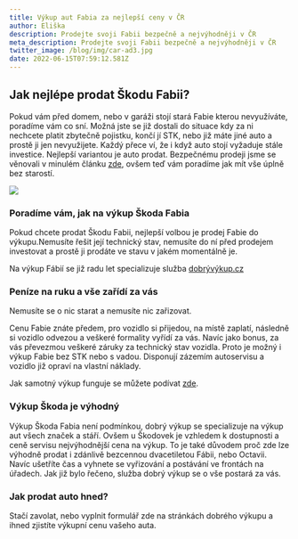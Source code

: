 ```yaml
---
title: Výkup aut Fabia za nejlepší ceny v ČR
author: Eliška
description: Prodejte svoji Fabii bezpečně a nejvýhodněji v ČR
meta_description: Prodejte svoji Fabii bezpečně a nejvýhodněji v ČR
twitter_image: /blog/img/car-ad3.jpg
date: 2022-06-15T07:59:12.581Z
---
```

## Jak nejlépe prodat Škodu Fabii?

Pokud vám před domem, nebo v garáži stojí stará Fabie kterou nevyužíváte, poradíme vám co sní. Možná jste se již dostali do situace kdy za ni nechcete platit zbytečně pojistku, končí jí STK, nebo již máte jiné auto a prostě ji jen nevyužijete. Každý přece ví, že i když auto stojí vyžaduje stále investice. Nejlepší variantou je auto prodat. Bezpečnému prodeji jsme se věnovali v minulém článku [zde](https://www.dobryvykup.cz/blog/2022/03/jak-prodat-auto-bezpe%C4%8Dn%C4%9B-a-rychle), ovšem teď vám poradíme jak mít vše úplně bez starostí.

![](/blog/img/fabia1.jpg)

### Poradíme vám, jak na výkup Škoda Fabia

Pokud chcete prodat Škodu Fabii, nejlepší volbou je prodej Fabie do výkupu.Nemusíte řešit její technický stav, nemusíte do ní před prodejem investovat a prostě ji prodáte ve stavu v jakém momentálně je. 

Na výkup Fábií se již radu let specializuje služba [dobrývýkup.cz ](https://www.dobryvykup.cz/)

### Peníze na ruku a vše zařídí za vás

Nemusíte se o nic starat a nemusíte nic zařizovat.

Cenu Fabie znáte předem, pro vozidlo si přijedou, na místě zaplatí, následně si vozidlo odvezou a veškeré formality vyřídí za vás. Navíc jako bonus, za vás převezmou veškeré záruky za technický stav vozidla. Proto je možný i výkup Fabie bez STK nebo s vadou. Disponují zázemím autoservisu a vozidlo již opraví na vlastní náklady.

Jak samotný výkup funguje se můžete podívat [zde](https://www.dobryvykup.cz/blog/2021/09/jak-prob%C3%ADh%C3%A1-samotn%C3%BD-v%C3%BDkup-aut-s-dobr%C3%BDm-v%C3%BDkupem).

### Výkup Škoda je výhodný

Výkup Škoda Fabia není podmínkou, dobrý výkup se specializuje na výkup aut všech značek a stáří. Ovšem u Škodovek je vzhledem k dostupnosti a ceně servisu nejvýhodnější cena na výkup. To je také důvodem proč zde lze výhodně prodat i zdánlivě bezcennou dvacetiletou Fábii, nebo Octavii. Navíc ušetříte čas a vyhnete se vyřizování a postávání ve frontách na úřadech. Jak již bylo řečeno, služba dobrý výkup se o vše postará za vás.

### Jak prodat auto hned?

Stačí zavolat, nebo vyplnit formulář zde na stránkách dobrého výkupu a ihned zjistíte výkupní cenu vašeho auta.